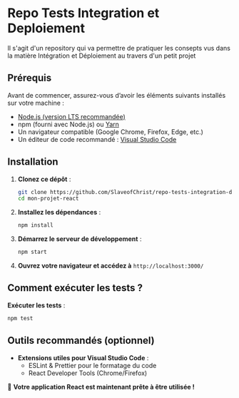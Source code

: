 # Repo Tests Integration et Deploiement

Il s'agit d'un repository qui va permettre de pratiquer les consepts vus dans la matière Intégration et Déploiement
au travers d'un petit projet

## Prérequis

Avant de commencer, assurez-vous d’avoir les éléments suivants installés sur votre machine :

- [Node.js (version LTS recommandée)](https://nodejs.org/)
- npm (fourni avec Node.js) ou [Yarn](https://yarnpkg.com/)
- Un navigateur compatible (Google Chrome, Firefox, Edge, etc.)
- Un éditeur de code recommandé : [Visual Studio Code](https://code.visualstudio.com/)

## Installation

1. **Clonez ce dépôt** :
   ```sh
   git clone https://github.com/SlaveofChrist/repo-tests-integration-deploiement.git
   cd mon-projet-react
   ```

2. **Installez les dépendances** :
   ```sh
   npm install
   ```
   

3. **Démarrez le serveur de développement** :
   ```sh
   npm start
   ```


4. **Ouvrez votre navigateur et accédez à** `http://localhost:3000/`

## Comment exécuter les tests ?
 
 **Exécuter les tests** :
   ```sh
   npm test
   ```
   


## Outils recommandés (optionnel)

- **Extensions utiles pour Visual Studio Code** :
  - ESLint & Prettier pour le formatage du code
  - React Developer Tools (Chrome/Firefox)

🚀 **Votre application React est maintenant prête à être utilisée !**

